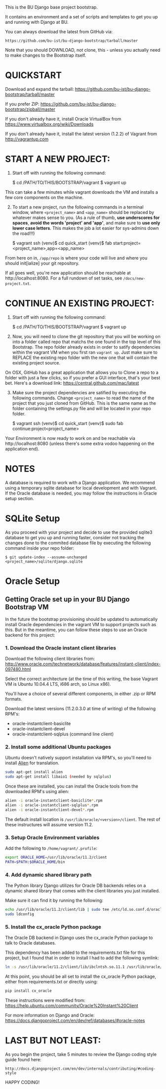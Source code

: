 This is the BU Django base project bootstrap.

It contains an environment and a set of scripts and templates to get
you up and running with Django at BU.

You can always download the latest from GitHub via:

    https://github.com/bu-ist/bu-django-bootstrap/tarball/master

Note that you should DOWNLOAD, not clone, this - unless you actually need to make changes to the Bootstrap itself.

QUICKSTART
==========

Download and expand the tarball: https://github.com/bu-ist/bu-django-bootstrap/tarball/master

If you prefer ZIP: https://github.com/bu-ist/bu-django-bootstrap/zipball/master

If you don't already have it, install Oracle VirtualBox from https://www.virtualbox.org/wiki/Downloads

If you don't already have it, install the latest version (1.2.2) of Vagrant from http://vagrantup.com

START A NEW PROJECT:
=======================

1) Start off with running the following command:

    $ cd /PATH/TO/THIS/BOOTSTRAP/vagrant
    $ vagrant up

This can take a few minutes while vagrant downloads the VM and installs a few core components on the machine.

2) To start a new project, run the following commands in a terminal window, where ``<project_name>`` and ``<app_name>`` should be replaced by whatever makes sense to you. (As a rule of thumb, **use underscores for spaces**, **avoid the words 'project' and 'app'**, and make sure to **use only lower case letters**. This makes the job a lot easier for sys-admins down the road!!!)

    $ vagrant ssh 
    (venv)$ cd quick_start
    (venv)$ fab start:project=<project_name>,app=<app_name>

From here on in, ``/app/repo`` is where your code will live and where you should init[ialize] your git repository.

If all goes well, you're new application should be reachable at http://localhost:8080. For a full rundown of set tasks, see ``/docs/new-project.txt``.

CONTINUE AN EXISTING PROJECT:
================================

1) Start off with running the following command:

    $ cd /PATH/TO/THIS/BOOTSTRAP/vagrant
    $ vagrant up

2) Now, you will need to clone the git repository that you will be working on into a folder called repo that matchs the one found in the top level of this Bootstrap. The repo folder already exists in order to satify dependencies within the vagrant VM when you first ran ``vagrant up``. Just make sure to REPLACE the existing repo folder with the new one that will contain the existing project source. 

On OSX, GitHub has a great application that allows you to Clone a repo to a folder with just a few clicks, so if you prefer a GUI interface, that's your best bet. Here's a download link: https://central.github.com/mac/latest


3) Make sure the project dependencies are satified by executing the following commands. Change ``<project_name>`` to read the name of the project that you just cloned from GitHub. This is the same name as the folder containing the settings.py file and will be located in your repo folder.

    $ vagrant ssh
    (venv)$ cd quick_start
    (venv)$ sudo fab continue:project<project_name>

Your Environment is now ready to work on and be reachable via http://localhost:8080 (unless there's some extra vodoo happening on the application end).


NOTES
=====

A database is required to work with a Django application. We recommend using a temporary sqlite database for local development and with Vagrant. If the Oracle database is needed, you may follow the instructions in Oracle setup section.

# SQLite Setup

As you proceed with your project and decide to use the provided sqlite3 database to get you up and running faster, consider not tracking the changes done to the commited database file by executing the following command inside your repo folder:
    
    $ git update-index --assume-unchanged <project_name>/sqlite/django.sqlite 

# Oracle Setup

## Getting Oracle set up in your BU Django Bootstrap VM
In the future the bootstrap provisioning should be updated to automatically install Oracle dependencies in the vagrant VM to support projects such as this.  But in the meantime, you can follow these steps to use an Oracle backend for this project:

### 1. Download the Oracle instant client libraries
Download the following client libraries from: http://www.oracle.com/technetwork/database/features/instant-client/index-097480.html

Select the correct architecture (at the time of this writing, the base Vagrant VM is Ubuntu 10.04.4 LTS, i686 arch, so Linux x86).

You'll have a choice of several different components, in either .zip or RPM formats.

Download the latest versions (11.2.0.3.0 at time of writing) of the following RPM's:

* oracle-instantclient-basiclite
* oracle-instantclient-devel
* oracle-instantclient-sqlplus (command line client)


### 2. Install some additional Ubuntu packages
Ubuntu doesn't natively support installation via RPM's, so you'll need to install [Alien](http://manpages.ubuntu.com/manpages/gutsy/man1/alien.1p.html) for translation.

```bash
sudo apt-get install alien
sudo apt-get install libaio1 (needed by sqlplus)
```

Once these are installed, you can install the Oracle tools from the downloaded RPM's using alien:

```bash
alien -i oracle-instantclient-basiclite*.rpm
alien -i oracle-instantclient-sqlplus*.rpm
alien -i oracle-instantclient-devel*.rpm
```
The default install location is `/usr/lib/oracle/<version>/client`.  The rest of these instructures will assume version 11.2.

### 3. Setup Oracle Environment variables
Add the following to `/home/vagrant/.profile`:

```bash
export ORACLE_HOME=/usr/lib/oracle/11.2/client
PATH=$PATH:$ORACLE_HOME/bin
```

### 4. Add dynamic shared library path
The Python library Django utilizes for Oracle DB backends relies on a dynamic shared library that comes with the client libraries you just installed.

Make sure it can find it by running the following:
```bash
echo /usr/lib/oracle/11.2/client/lib | sudo tee /etc/ld.so.conf.d/oracle.conf
sudo ldconfig
```

### 5. Install the cx_oracle Python package
The Oracle DB backend in Django uses the cx_oracle Python package to talk to Oracle databases.

This dependency has been added to the requirements.txt file for this project, but I found that in order to install I had to add the following symlink:
```bash
ln -s /usr/lib/oracle/11.2/client/lib/ibclntsh.so.11.1 /usr/lib/oracle/11.2/client/lib/libclntsh.so
```

At this point, you should be all set to install the cx_oracle Python package, either from requirements.txt or directly using:
```bash
pip install cx_oracle
```

These instructions were modified from:
https://help.ubuntu.com/community/Oracle%20Instant%20Client

For more information on Django and Oracle:
https://docs.djangoproject.com/en/dev/ref/databases/#oracle-notes


LAST BUT NOT LEAST:
===================

As you begin the project, take 5 minutes to review the Django coding style
guide found here:

    http://docs.djangoproject.com/en/dev/internals/contributing/#coding-style

HAPPY CODING!

